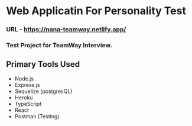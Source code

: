# Web Applicatin For Personality Test

### URL - https://nana-teamway.netlify.app/

### Test Project for TeamWay Interview.




## Primary Tools Used
- Node.js
- Express.js
- Sequelize (postgresQL)
- Heroku
- TypeScript
- React
- Postman (Testing)
